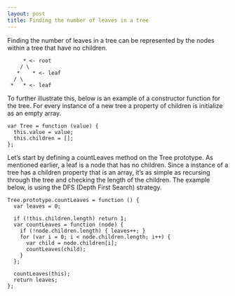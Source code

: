 ```yaml
---
layout: post
title: Finding the number of leaves in a tree
---
```


Finding the number of leaves in a tree can be represented by the nodes within a tree that have no children.

         * <- root
        / \
       *    * <- leaf
      / \
     *   * <- leaf

To further illustrate this, below is an example of a constructor function for the tree. For every instance of a new tree a property of children is initialize as an empty array.

    var Tree = function (value) {
      this.value = value;
      this.children = [];
    };

Let’s start by defining a countLeaves method on the Tree prototype. As mentioned earlier, a leaf is a node that has no children. Since a instance of a tree has a children property that is an array, it’s as simple as recursing through the tree and checking the length of the children. The example below, is using the DFS (Depth First Search) strategy.

    Tree.prototype.countLeaves = function () {
      var leaves = 0;

      if (!this.children.length) return 1;
      var countLeaves = function (node) {
        if (!node.children.length) { leaves++; }
        for (var i = 0; i < node.children.length; i++) {
          var child = node.children[i];
          countLeaves(child);
        }
      };

      countLeaves(this);
      return leaves;
    };
